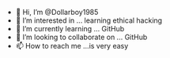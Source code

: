 - 👋 Hi, I’m @Dollarboy1985
- 👀 I’m interested in ... learning ethical hacking 
- 🌱 I’m currently learning ... GitHub 
- 💞️ I’m looking to collaborate on ... GitHub 
- 📫 How to reach me ...is very easy 

<!---
Dollarboy1985/Dollarboy1985 is a ✨ special ✨ repository because its `README.md` (this file) appears on your GitHub profile.
You can click the Preview link to take a look at your changes.
--->
